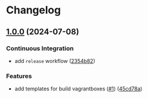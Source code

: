 # Changelog

## [1.0.0](https://github.com/antmelekhin/packer-templates/compare/...v1.0.0) (2024-07-08)


### Continuous Integration

* add `release` workflow ([2354b82](https://github.com/antmelekhin/packer-templates/commit/2354b8236862ba66575bd12bf98bd1d7f1964d58))


### Features

* add templates for build vagrantboxes ([#1](https://github.com/antmelekhin/packer-templates/issues/1)) ([45cd78a](https://github.com/antmelekhin/packer-templates/commit/45cd78a1b68829f58a047c75f706e0ec867b2e8b))

